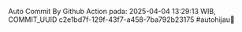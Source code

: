 Auto Commit By Github Action pada: 2025-04-04 13:29:13 WIB, COMMIT_UUID c2e1bd7f-129f-43f7-a458-7ba792b23175 #autohijau🗿
